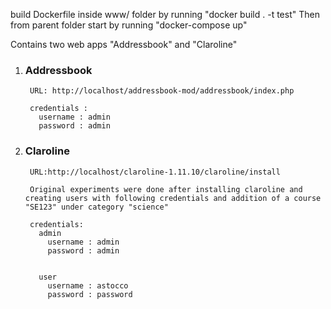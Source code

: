 build Dockerfile inside www/ folder by running "docker build . -t test"
Then from parent folder start by running "docker-compose up" 

Contains two web apps "Addressbook" and "Claroline"

1. <h3>Addressbook</h3>

        URL: http://localhost/addressbook-mod/addressbook/index.php
        
        credentials :
          username : admin 
          password : admin

2. <h3>Claroline</h3>

        URL:http://localhost/claroline-1.11.10/claroline/install

        Original experiments were done after installing claroline and creating users with following credentials and addition of a course "SE123" under category "science"  
        
        credentials:
          admin
            username : admin
            password : admin


          user
            username : astocco
            password : password
